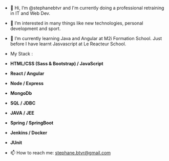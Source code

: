 - 👋 Hi, I’m @stephanebtvr and I'm currently doing a professional retraining in IT and Web Dev.
- 👀 I’m interested in many things like new technologies, personal development and sport.
- 🌱 I’m currently learning Java and Angular at M2i Formation School. Just before I have learnt Jasvascript at Le Reacteur School.
- My Stack :
-  __HTML/CSS (Sass & Bootstrap) / JavaScript__
- __React / Angular__
- __Node / Express__
- __MongoDb__
- __SQL / JDBC__
- __JAVA / JEE__         
- __Spring / SpringBoot__ 
- __Jenkins / Docker__ 
- __JUnit__         

- 📫 How to reach me: stephane.btvr@gmail.com

<!---
stephanebtvr/stephanebtvr is a ✨ special ✨ repository because its `README.md` (this file) appears on your GitHub profile.
You can click the Preview link to take a look at your changes.
--->
